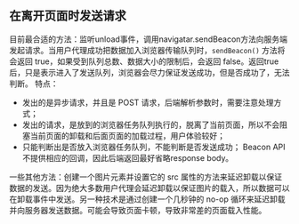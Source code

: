 ## 在离开页面时发送请求
目前最合适的方法：监听unload事件，调用navigatar.sendBeacon方法向服务端发起请求。当用户代理成功把数据加入浏览器传输队列时，`sendBeacon()` 方法将会返回 true，如果受到队列总数、数据大小的限制后，会返回 false。返回true后，只是表示进入了发送队列，浏览器会尽力保证发送成功，但是否成功了，无法判断。
特点：
* 发出的是异步请求，并且是 POST 请求，后端解析参数时，需要注意处理方式；
* 发出的请求，是放到的浏览器任务队列执行的，脱离了当前页面，所以不会阻塞当前页面的卸载和后面页面的加载过程，用户体验较好；
* 只能判断出是否放入浏览器任务队列，不能判断是否发送成功；
Beacon API不提供相应的回调，因此后端返回最好省略response body。

一些其他方法：创建一个图片元素并设置它的 src 属性的方法来延迟卸载以保证数据的发送。因为绝大多数用户代理会延迟卸载以保证图片的载入，所以数据可以在卸载事件中发送。另一种技术是通过创建一个几秒钟的 no-op 循环来延迟卸载并向服务器发送数据。可能会导致页面卡顿，导致非常差的页面载入性能。
